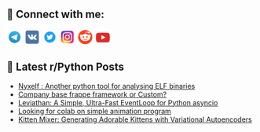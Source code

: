 ## 🔎 Connect with me:
[<img src="https://github.com/bullbesh/bullbesh/blob/main/images/Telegram.png" width="32" height="32" />](https://t.me/bullbesh)
[<img src="https://github.com/bullbesh/bullbesh/blob/main/images/VK.png" width="32" height="32" />](https://vk.com/bullbesh)
[<img src="https://github.com/bullbesh/bullbesh/blob/main/images/Twitter.png" width="32" height="32" />](https://twitter.com/bullbesh1)
[<img src="https://github.com/bullbesh/bullbesh/blob/main/images/Instagram.png" width="32" height="32" />](https://www.instagram.com/bullbesh)
[<img src="https://github.com/bullbesh/bullbesh/blob/main/images/Reddit.png" width="32" height="32" />](https://www.reddit.com/user/bullbesh)
[<img src="https://github.com/bullbesh/bullbesh/blob/main/images/YouTube.png" width="32" height="32" />](https://www.youtube.com/channel/UCtfjRs6uzgq5mfm8S06WTcg)

## 📕 Latest r/Python Posts
<!-- BLOG-POST-LIST:START -->
- [Nyxelf : Another python tool for analysing ELF binaries](https://www.reddit.com/r/Python/comments/1i11p90/nyxelf_another_python_tool_for_analysing_elf/)
- [Company base frappe framework or Custom?](https://www.reddit.com/r/Python/comments/1i0ywzo/company_base_frappe_framework_or_custom/)
- [Leviathan: A Simple, Ultra-Fast EventLoop for Python asyncio](https://www.reddit.com/r/Python/comments/1i0yb1m/leviathan_a_simple_ultrafast_eventloop_for_python/)
- [Looking for colab on simple animation program](https://www.reddit.com/r/Python/comments/1i0u5lj/looking_for_colab_on_simple_animation_program/)
- [Kitten Mixer: Generating Adorable Kittens with Variational Autoencoders](https://www.reddit.com/r/Python/comments/1i0t5zy/kitten_mixer_generating_adorable_kittens_with/)
<!-- BLOG-POST-LIST:END -->
